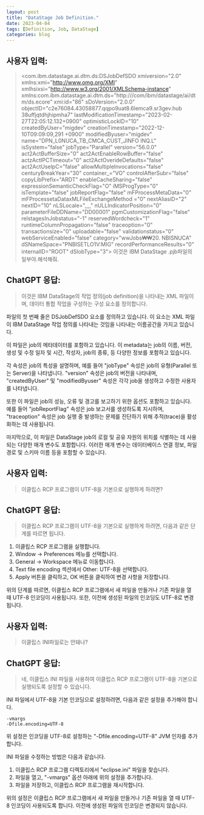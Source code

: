 ```yaml
---
layout: post
title: "DataStage Job Definition."
date: 2023-04-04
tags: [Definition, Job, DataStage]
categories: blog
---
```


## 사용자 입력:
> <com.ibm.datastage.ai.dtm.ds:DSJobDefSDO xmiversion="2.0"
    xmlns:xmi="http://www.omg.org/XMI" xmlhsixsi="http://www.w3.org/2001/XMLSchema-instance"
    xmlns:com.ibm.datastage.ai.dtm.ds="http:///com/ibm/datastage/ai/dtm/ds.ecore" xmi:id="86" sDoVersion="2.0.0" objectID="c2e76084.43058877.qqpo9uat8.6lemca9.sr3gev.hub 38uffjqtdhjhipmha7" lastModificationTimestamp="2023-02-27T22:05:12.132+0900" optimisticLockID="10" createdByUser="migdev" creationTimestamp="2022-12-10T09:09:09,291 +0900" modifiedByuser="migdev" name="DPN_L0NUCA_TB_CMCA_CUST_JINFO INQ.L" isSystem="false" jobType="Parallel" version="56.0.0" act2ActBufferSize="0" act2ActEnableRowBuffer="false" actzActIPCTimeout="0" act2ActOverideDefaults="false" act2ActUselpC="false" allowMultiplelnvocations="false" centuryBreakYear="30" container_="VO" controlAfterSubr="false" copyLibPrefix="ARDT" enableCacheSharing="false" expressionSemanticCheckFlag="O" iMSProgType="0" isTemplate="false" jobReportFlag="false" mFProcessMetaData="0" mFProcessetaDataxMLFileExchangeMethod ="0" nextAliasiD="2" nextID="10" nLSLocale=",,,," nULLIndicatorPosition="0" parameterFileDDName="DD00001" pgmCustomizationFlag="false" relstagesInJobstatus="-1" reservedWordcheck="1" runtimeColumnPropagation="false" traceoption="0" transactionsize="0" uploadable="false" validationstatus="0" webServiceEnabled="false" category="wwJobs₩₩20. NBISNUCA" dSNameSpace="PNBISETLO1V:MIG" recordPerformanceResults="0" internallD="ROOT" dSlobType="3"> 이것은 IBM DataStage .pjb파일의 일부야.해석해줘.

## ChatGPT 응답:
> 이것은 IBM DataStage의 작업 정의(job definition)을 나타내는 XML 파일이며, 데이터 통합 작업을 구성하는 구성 요소를 정의합니다. 

파일의 첫 번째 줄은 DSJobDefSDO 요소를 정의하고 있습니다. 이 요소는 XML 파일이 IBM DataStage 작업 정의를 나타내는 것임을 나타내는 이름공간을 가지고 있습니다. 

이 파일은 job의 메타데이터를 포함하고 있습니다. 이 metadata는 job의 이름, 버전, 생성 및 수정 일자 및 시간, 작성자, job의 종류, 등 다양한 정보를 포함하고 있습니다. 

각 속성은 job의 특성을 설명하며, 예를 들어 "jobType" 속성은 job의 유형(Parallel 또는 Server)을 나타냅니다. "version" 속성은 job의 버전을 나타내며, "createdByUser" 및 "modifiedByuser" 속성은 각각 job을 생성하고 수정한 사용자를 나타냅니다.

또한 이 파일은 job의 성능, 오류 및 경고를 보고하기 위한 옵션도 포함하고 있습니다. 예를 들어 "jobReportFlag" 속성은 job 보고서를 생성하도록 지시하며, "traceoption" 속성은 job 실행 중 발생하는 문제를 진단하기 위해 추적(trace)을 활성화하는 데 사용됩니다.

마지막으로, 이 파일은 DataStage job의 로컬 및 공유 자원의 위치를 식별하는 데 사용되는 다양한 매개 변수도 포함합니다. 이러한 매개 변수는 데이터베이스 연결 정보, 파일 경로 및 스키마 이름 등을 포함할 수 있습니다.

## 사용자 입력:
> 이클립스 RCP 프로그램이 UTF-8을 기본으로 실행하게 하려면?

## ChatGPT 응답:
> 이클립스 RCP 프로그램이 UTF-8을 기본으로 실행하게 하려면, 다음과 같은 단계를 따르면 됩니다.

1. 이클립스 RCP 프로그램을 실행합니다.
2. Window → Preferences 메뉴를 선택합니다.
3. General → Workspace 메뉴로 이동합니다.
4. Text file encoding 섹션에서 Other: UTF-8을 선택합니다.
5. Apply 버튼을 클릭하고, OK 버튼을 클릭하여 변경 사항을 저장합니다.

위의 단계를 따르면, 이클립스 RCP 프로그램에서 새 파일을 만들거나 기존 파일을 열 때 UTF-8 인코딩이 사용됩니다. 또한, 이전에 생성된 파일의 인코딩도 UTF-8로 변경됩니다.

## 사용자 입력:
> 이클립스 INI파일로는 안돼나?

## ChatGPT 응답:
> 네, 이클립스 INI 파일을 사용하여 이클립스 RCP 프로그램이 UTF-8을 기본으로 실행되도록 설정할 수 있습니다.

INI 파일에서 UTF-8을 기본 인코딩으로 설정하려면, 다음과 같은 설정을 추가해야 합니다.

```
-vmargs
-Dfile.encoding=UTF-8
```

위 설정은 인코딩을 UTF-8로 설정하는 "-Dfile.encoding=UTF-8" JVM 인자를 추가합니다.

INI 파일을 수정하는 방법은 다음과 같습니다.

1. 이클립스 RCP 프로그램 디렉토리에서 "eclipse.ini" 파일을 찾습니다.
2. 파일을 열고, "-vmargs" 옵션 아래에 위의 설정을 추가합니다.
3. 파일을 저장하고, 이클립스 RCP 프로그램을 재시작합니다.

위의 설정은 이클립스 RCP 프로그램에서 새 파일을 만들거나 기존 파일을 열 때 UTF-8 인코딩이 사용되도록 합니다. 이전에 생성된 파일의 인코딩은 변경되지 않습니다.

